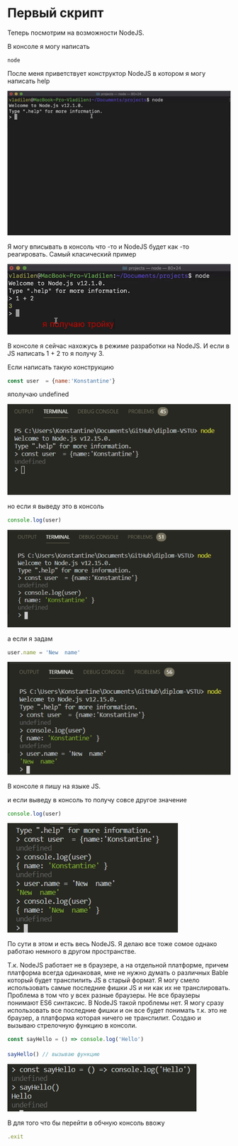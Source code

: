 # Первый скрипт

Теперь посмотрим на возможности NodeJS. 

В консоле я могу написать 

```
node
```

После меня приветствует конструктор NodeJS в котором я могу написать help

![](../img/001.jpg)

Я могу вписывать в консоль что -то и NodeJS будет как -то реагировать. Самый класический пример 

![](../img/002.jpg)

В консоле я сейчас нахожусь в режиме разработки на NodeJS. И если в JS написать 1 + 2 то я получу 3.

Если написать такую конструкцию

```js
const user  = {name:'Konstantine'}
```

яполучаю undefined

![](../img/003.jpg)

но если я выведу это в консоль 

```js
console.log(user)
```
![](../img/004.jpg)

а если я задам 

```js
user.name = 'New  name'
```

![](../img/005.jpg)

В консоле я пишу на языке JS.

и если выведу в консоль то получу совсе другое значение

```js
console.log(user)
```

![](../img/006.jpg)

По сути в этом и есть весь NodeJS. Я делаю все тоже сомое однако работаю немного в другом пространстве.

Т.к. NodeJS работает не в браузере, а на отдельной платформе, причем платформа всегда одинаковая, мне не нужно думать о различных Bable который будет транспилить JS в старый формат. Я могу смело использовать самые последние фишки JS и ни как их не транслировать. 
Проблема в том что у всех разные браузеры. Не все браузеры понимают ES6 синтаксис. В NodeJS такой проблемы нет. Я могу сразу использовать все последние фишки и он все будет понимать т.к. это не браузер, а платформа которая ничего не транспилит.
Создаю и вызываю стрелочную функцию в консоли. 

```js
const sayHello = () => console.log('Hello')

sayHello() // вызываю функцию
```
![](../img/007.jpg)

B для того что бы перейти в обчную консоль ввожу

```js
.exit
```

